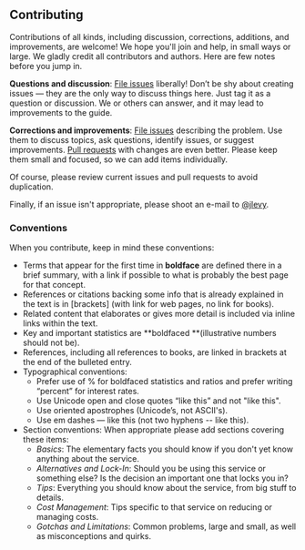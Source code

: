 ## Contributing

Contributions of all kinds, including discussion, corrections, additions, and improvements, are welcome!
We hope you'll join and help, in small ways or large.
We gladly credit all contributors and authors.
Here are few notes before you jump in.

**Questions and discussion**:
[File issues](https://github.com/open-guides/og-aws/issues) liberally! Don’t be shy about creating issues — they are the only way to discuss things here. Just tag it as a question or discussion. We or others can answer, and it may lead to improvements to the guide.

**Corrections and improvements**:
[File issues](https://github.com/open-guides/og-aws/issues) describing the problem.  Use them to discuss topics, ask questions, identify issues, or suggest improvements. [Pull requests](https://github.com/open-guides/og-aws/pulls) with changes are even better. Please keep them small and focused, so we can add items individually.

Of course, please review current issues and pull requests to avoid duplication.

Finally, if an issue isn't appropriate, please shoot an e-mail to [@jlevy](https://github.com/jlevy).

### Conventions

When you contribute, keep in mind these conventions:

* Terms that appear for the first time in **boldface** are defined there in a brief summary, with a link if possible to what is probably the best page for that concept.
* References or citations backing some info that is already explained in the text is in [brackets] (with link for web pages, no link for books).
* Related content that elaborates or gives more detail is included via inline links within the text.
* Key and important statistics are **boldfaced **(illustrative numbers should not be).
* References, including all references to books, are linked in brackets at the end of the bulleted entry.
* Typographical conventions:
    * Prefer use of % for boldfaced statistics and ratios and prefer writing “percent” for interest rates.
    * Use Unicode open and close quotes “like this” and not "like this".
    * Use oriented apostrophes (Unicode’s, not ASCII's).
    * Use em dashes — like this (not two hyphens -- like this).
* Section conventions: When appropriate please add sections covering these items:
    * *Basics*: The elementary facts you should know if you don't yet know anything about the service.
    * *Alternatives and Lock-In*: Should you be using this service or something else? Is the decision an important one that locks you in?
    * *Tips*: Everything you should know about the service, from big stuff to details.
    * *Cost Management*: Tips specific to that service on reducing or managing costs.
    * *Gotchas and Limitations*: Common problems, large and small, as well as misconceptions and quirks.
